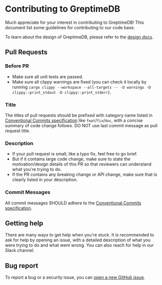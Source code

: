# Contributing to GreptimeDB

Much appreciate for your interest in contributing to GreptimeDB! This document list some guidelines for contributing to our code base.

To learn about the design of GreptimeDB, please refer to the [design docs](https://github.com/GrepTimeTeam/docs).

## Pull Requests

### Before PR
- Make sure all unit tests are passed.
- Make sure all clippy warnings are fixed (you can check it locally by running `cargo clippy --workspace --all-targets -- -D warnings -D clippy::print_stdout -D clippy::print_stderr`).

### Title

The titles of pull requests should be prefixed with category name listed in [Conventional Commits specification](https://www.conventionalcommits.org/en/v1.0.0) 
like `feat`/`fix`/`doc`, with a concise summary of code change follows. DO NOT use last commit message as pull request title.

### Description

- If your pull request is small, like a typo fix, feel free to go brief.
- But if it contains large code change, make sure to state the motivation/design details of this PR so that reviewers can understand what you're trying to do.
- If the PR contains any breaking change or API change, make sure that is clearly listed in your description.

### Commit Messages

All commit messages SHOULD adhere to the [Conventional Commits specification](https://conventionalcommits.org/).

## Getting help

There are many ways to get help when you're stuck. It is recommended to ask for help by opening an issue, with a detailed description
of what you were trying to do and what went wrong. You can also reach for help in our Slack channel.


## Bug report
To report a bug or a security issue, you can [open a new GitHub issue](https://github.com/GrepTimeTeam/greptimedb/issues/new). 